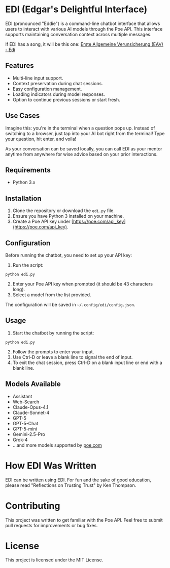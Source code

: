 # EDI (Edgar's Delightful Interface)

EDI (pronounced "Eddie") is a command-line chatbot interface that allows users to interact with various AI models through the Poe API.
This interface supports maintaining conversation context across multiple messages.

If EDI has a song, it will be this one: [Erste Allgemeine Verunsicherung (EAV) - Edi](https://www.youtube.com/watch?v=QN1Ek7pAoVc)

## Features

- Multi-line input support.
- Context preservation during chat sessions.
- Easy configuration management.
- Loading indicators during model responses.
- Option to continue previous sessions or start fresh.

## Use Cases

Imagine this: you're in the terminal when a question pops up.
Instead of switching to a browser, just tap into your AI bot right from the terminal!
Type your question, hit enter, and voila!

As your conversation can be saved locally, you can call EDI as your mentor anytime from anywhere for wise advice based on your prior interactions.

## Requirements

- Python 3.x

## Installation

1. Clone the repository or download the `edi.py` file.
2. Ensure you have Python 3 installed on your machine.
3. Create a Poe API key under [https://poe.com/api_key](https://poe.com/api_key).

## Configuration

Before running the chatbot, you need to set up your API key:

1. Run the script:
```shell
python edi.py
```
2. Enter your Poe API key when prompted (it should be 43 characters long).
3. Select a model from the list provided.

The configuration will be saved in `~/.config/edi/config.json`.

## Usage

1. Start the chatbot by running the script:
```shell
python edi.py
```
2. Follow the prompts to enter your input.
3. Use Ctrl-D or leave a blank line to signal the end of input.
4. To exit the chat session, press Ctrl-D on a blank input line or end with a blank line.

## Models Available

* Assistant
* Web-Search
* Claude-Opus-4.1
* Claude-Sonnet-4
* GPT-5
* GPT-5-Chat
* GPT-5-mini
* Gemini-2.5-Pro
* Grok-4
* ...and more models supported by [poe.com](https://poe.com/about)

# How EDI Was Written

EDI can be written using EDI.
For fun and the sake of good education, please read "Reflections on Trusting Trust" by Ken Thompson. 

# Contributing

This project was written to get familiar with the Poe API.
Feel free to submit pull requests for improvements or bug fixes.

# License

This project is licensed under the MIT License.
